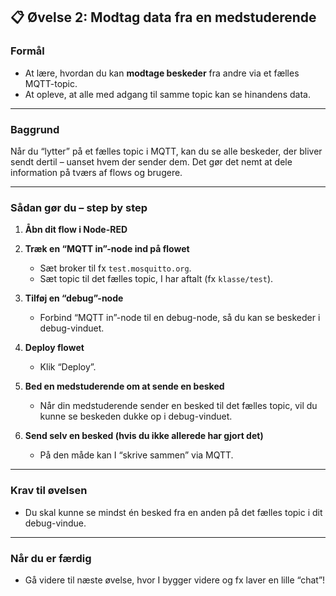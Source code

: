 ## 📋 Øvelse 2: Modtag data fra en medstuderende

### **Formål**

* At lære, hvordan du kan **modtage beskeder** fra andre via et fælles MQTT-topic.
* At opleve, at alle med adgang til samme topic kan se hinandens data.

---

### **Baggrund**

Når du “lytter” på et fælles topic i MQTT, kan du se alle beskeder, der bliver sendt dertil – uanset hvem der sender dem. Det gør det nemt at dele information på tværs af flows og brugere.

---

### **Sådan gør du – step by step**

1. **Åbn dit flow i Node-RED**

2. **Træk en “MQTT in”-node ind på flowet**

   * Sæt broker til fx `test.mosquitto.org`.
   * Sæt topic til det fælles topic, I har aftalt (fx `klasse/test`).

3. **Tilføj en “debug”-node**

   * Forbind “MQTT in”-node til en debug-node, så du kan se beskeder i debug-vinduet.

4. **Deploy flowet**

   * Klik “Deploy”.

5. **Bed en medstuderende om at sende en besked**

   * Når din medstuderende sender en besked til det fælles topic, vil du kunne se beskeden dukke op i debug-vinduet.

6. **Send selv en besked (hvis du ikke allerede har gjort det)**

   * På den måde kan I “skrive sammen” via MQTT.

---

### **Krav til øvelsen**

* Du skal kunne se mindst én besked fra en anden på det fælles topic i dit debug-vindue.

---

### **Når du er færdig**

* Gå videre til næste øvelse, hvor I bygger videre og fx laver en lille “chat”!
